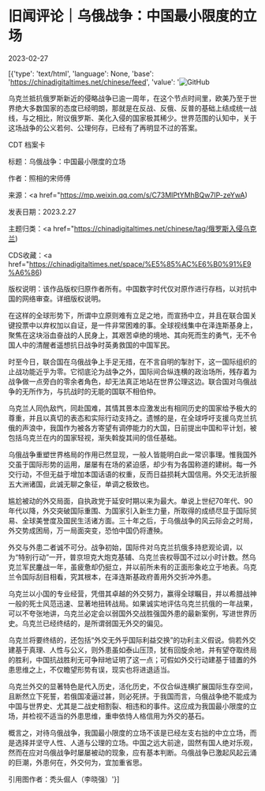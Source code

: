 # 旧闻评论｜乌俄战争：中国最小限度的立场

2023-02-27

[{'type': 'text/html', 'language': None, 'base': 'https://chinadigitaltimes.net/chinese/feed', 'value': '![GitHub](https://chinadigitaltimes.net/chinese/files/2023/02/image-1677494919998.png)

乌克兰抵抗俄罗斯新近的侵略战争已逾一周年，在这个节点时间里，欧美乃至于世界绝大多数国家的态度已经明朗，那就是在反战、反俄、反普的基础上结成统一战线，与之相比，附议俄罗斯、美化入侵的国家极其稀少。世界范围的认知中，关于这场战争的公义若何、公理何存，已经有了再明显不过的答案。



CDT 档案卡

标题：乌俄战争：中国最小限度的立场

作者：照相的宋师傅

来源：<a href="https://mp.weixin.qq.com/s/C73MIPtYMhBQw7IP-zeYwA)

发表日期：2023.2.27

主题归类：<a href="https://chinadigitaltimes.net/chinese/tag/俄罗斯入侵乌克兰)

CDS收藏：<a href="https://chinadigitaltimes.net/space/%E5%85%AC%E6%B0%91%E9%A6%86)

版权说明：该作品版权归原作者所有。中国数字时代仅对原作进行存档，以对抗中国的网络审查。详细版权说明。





在这样的全球形势下，所谓中立原则难有立足之地，而宣扬中立，并且在联合国关键投票中以弃权加以自证，是一件非常困难的事。全球视线集中在泽连斯基身上，聚焦在这块浴血奋战的人民身上，其艰苦卓绝的境地、其向死而生的勇气，无不令国人中的清醒者遥想抗日战争时英勇救国的中国军民。

时至今日，联合国在乌俄战争上手足无措，在不言自明的掣肘下，这一国际组织的止战功能近乎为零。它彻底沦为战争之外，国际间合纵连横的政治场所，残存着为战争做一点旁白的零余者角色，却无法真正地站在世界公理这边。联合国对乌俄战争的无所作为，与抗战时的无能的国联不相伯仲。

乌克兰人同仇敌忾，同赴国难，其情其景本应激发出有相同历史的国家给予极大的尊重，并且以真切的表态和实际行动支持之。遗憾的是，在全球呼吁支援乌克兰抗俄的声浪中，我国作为被各方寄望有调停能力的大国，日前提出中国和平计划，被包括乌克兰在内的国家轻视，渐失斡旋其间的信任基础。

乌俄战争重塑世界格局的作用已然显现，一般人皆能明白此一常识事理。惟我国外交虽于国际形势的运用，屡屡有在场的紧迫感，却少有为各国称道的建树。每一外交行动，不但无益于增加本国话语的权重，反而日益损耗大国信用。外交无法折服五大洲诸国，此诚无聊之象征，单调之极致也。

尴尬被动的外交局面，自执政党于延安时期以来为最大。单说上世纪70年代、90年代以降，外交突破国际重围、为国家引入新生力量，所取得的成绩尽显于国际贸易、全球美誉度及国民生活诸方面。三十年之后，于乌俄战争的风云际会之时局，外交势成困局，万一局面突变，恐怕中国仍将遭殃。

外交与外患二者诚不可分。战争初始，国际件对乌克兰抗俄多持悲观论调，以为“特别行动”一开，普京坦克大炮克基辅、乌克兰丧权辱国不过以小时计数。然乌克兰军民鏖战一年，虽疲惫却仍挺立，并以前所未有的正面形象屹立于地表。乌克兰令国际刮目相看，究其根本，在泽连斯基政府善用外交折冲外患。

乌克兰以小国的专业经营，凭借其卓越的外交努力，赢得全球瞩目，并以希腊战神一般的死士风范迅速、显著地扭转战局。如果诚实地评估乌克兰抗俄的一年战果，可以不夸张地讲，乌克兰必定会以弱国外交战胜强国外患的最新案例，写进世界历史。乌克兰已经终结的，是所谓弱国无外交的偏见。

乌克兰将要终结的，还包括“外交无外乎国际利益交换”的功利主义假说。倘若外交建基于真理、人性与公义，则外患虽如泰山压顶，犹有回旋余地，并有望夺取终局的胜利，中国抗战胜利无可争辩地证明了这一点；可假如外交行动建基于错置的外患思维之上，不仅瞻望形势有误，现实也将进退适当。

乌克兰外交的显著特色是代入历史，活化历史，不仅合纵连横扩展国际生存空间，且断然立下死誓，若俄国凌逼过甚，则必死拼。于我国而言，乌俄战争绝不能成为中国与世界史、尤其是二战史相割裂、相违和的事件。这应成为我国最小限度的立场，并检视不适当的外患思维，重申依恃人格信用为外交的基石。

概言之，对待乌俄战争，我国最小限度的立场不该是已经左支右拙的中立立场，而是选择并坚守人性、人道与公理的立场。中国之远大前途，固然有国人绝对乐观，然而在应对乌俄战争时屡屡被动的现象，应有基本判断。乌俄战争已激起风起云涌的巨潮，外患何在，外交何为，宜加重省思。

引用图作者：秃头倔人（李晓强）'}]